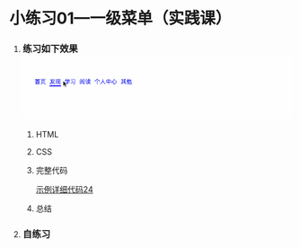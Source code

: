 # 小练习01—一级菜单（实践课）

1. ### 练习如下效果![](代码相关/imgs/ycd.gif)

   1. HTML
   
      
   
   2. CSS
   
      
   
   3. 完整代码
   
      [示例详细代码24](代码相关/demo24-primary-menu.html)
   
   4. 总结
   
      
   
      
   
2. ### 自练习

